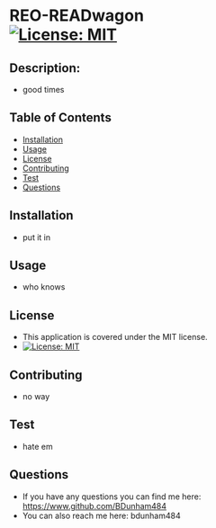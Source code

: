 
# REO-READwagon <br>[![License: MIT](https://img.shields.io/badge/License-MIT-yellow.svg)](https://opensource.org/licenses/MIT)


## Description: 

* good times

## Table of Contents

- [Installation](#installation)
- [Usage](#usage)
- [License](#license)
- [Contributing](#contributing)
- [Test](#test)
- [Questions](#questions)

## Installation

* put it in

## Usage

* who knows

## License 

* This application is covered under the MIT license.
* [![License: MIT](https://img.shields.io/badge/License-MIT-yellow.svg)](https://opensource.org/licenses/MIT)

## Contributing

* no way

## Test

* hate em

## Questions

* If you have any questions you can find me here: <https://www.github.com/BDunham484>
* You can also reach me here: bdunham484

    